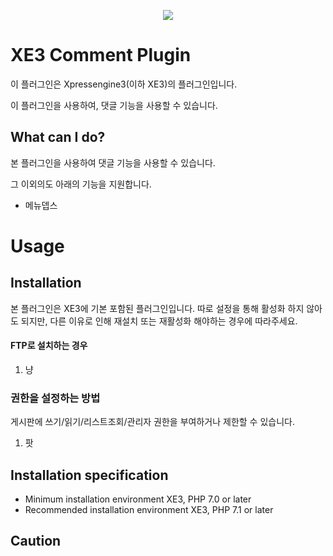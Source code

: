 <p align="center"> 
  <img src="https://raw.githubusercontent.com/xpressengine/plugin-comment/master/icon.png">
 </p>

# XE3 Comment Plugin
이 플러그인은 Xpressengine3(이하 XE3)의 플러그인입니다.

이 플러그인을 사용하여, 댓글 기능을 사용할 수 있습니다.


## What can I do?

본 플러그인을 사용하여 댓글 기능을 사용할 수 있습니다.

그 이외의도 아래의 기능을 지원합니다.

* 메뉴뎁스


# Usage

## Installation
본 플러그인은 XE3에 기본 포함된 플러그인입니다.
따로 설정을 통해 활성화 하지 않아도 되지만, 다른 이유로 인해 재설치 또는 재활성화 해야하는 경우에 따라주세요.

#### FTP로 설치하는 경우
1. 냥


### 권한을 설정하는 방법
게시판에 쓰기/읽기/리스트조회/관리자 권한을 부여하거나 제한할 수 있습니다.

1. 팟



## Installation specification
* Minimum installation environment
   XE3, PHP 7.0 or later
* Recommended installation environment
   XE3, PHP 7.1 or later

## Caution


